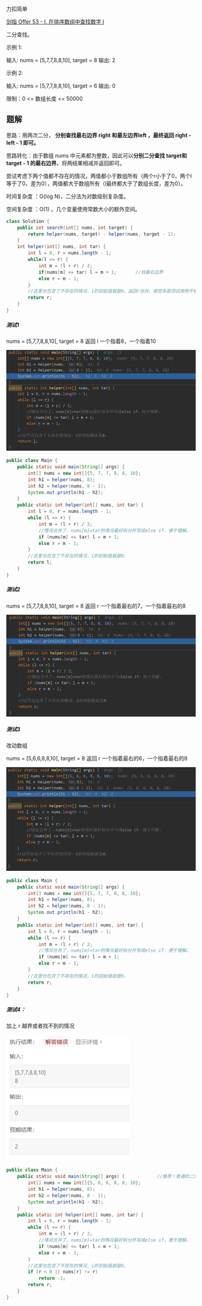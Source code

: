 力扣简单

[剑指 Offer 53 - I. 在排序数组中查找数字 I](https://leetcode-cn.com/problems/zai-pai-xu-shu-zu-zhong-cha-zhao-shu-zi-lcof/)



二分查找。



示例 1:

输入: nums = [5,7,7,8,8,10], target = 8
输出: 2



示例 2:

输入: nums = [5,7,7,8,8,10], target = 6
输出: 0

限制：0 <= 数组长度 <= 50000



## 题解

思路：用两次二分， **分别查找最右边界 right 和最左边界left ，最终返回 right - left - 1 即可。** 

思路转化：由于数组 nums 中元素都为整数，因此可以**分别二分查找 target和 target - 1 的最右边界**，将两结果相减并返回即可。



尝试考虑下两个值都不存在的情况，两值都小于数组所有（两个r小于了0，两个l等于了0，差为0），两值都大于数组所有（l最终都大于了数组长度，差为0）。



时间复杂度  ：O(log N)，二分法为对数级别复杂度。

空间复杂度 ：O(1) ，几个变量使用常数大小的额外空间。

````java
class Solution {
    public int search(int[] nums, int target) {
        return helper(nums, target) - helper(nums, target - 1);
    }
    int helper(int[] nums, int tar) {
        int l = 0, r = nums.length - 1;
        while(l <= r) {
            int m = (l + r) / 2;
            if(nums[m] <= tar) l = m + 1;		//找最右边界
            else r = m - 1;
        }
        //这里也包含了不存在的情况，i的初始值就是0。返回r也对。感觉本题测试用例不够全面。
        return r;
    }
}
````



##### 测试1

nums = [5,7,7,8,8,10], target = 8 返回 l		一个指着8，一个指着10

![1616030207195](../../../assets/1616030207195.png)

````java
public class Main {
    public static void main(String[] args) {
        int[] nums = new int[]{5, 7, 7, 8, 8, 10};
        int h1 = helper(nums, 8);
        int h2 = helper(nums, 8 - 1);
        System.out.println(h1 - h2);
    }
    public static int helper(int[] nums, int tar) {
        int l = 0, r = nums.length - 1;
        while (l <= r) {
            int m = (l + r) / 2;
            //情况合并了，nums[m]=tar的情况最好拆分开写成else if，便于理解。
            if (nums[m] <= tar) l = m + 1;
            else r = m - 1;
        }
        //这里也包含了不存在的情况，i的初始值就是0。
        return l;
    }
}
````

##### 测试2

nums = [5,7,7,8,8,10], target = 8 返回 r		一个指着最右的7，一个指着最右的8

![1616030450902](../../../assets/1616030450902.png)

##### 测试3

改动数组

nums = [5,6,6,8,8,10], target = 8 返回 r	 一个指着最右的6，一个指着最右的8

![1616030564645](../../../assets/1616030564645.png)

````java
public class Main {
    public static void main(String[] args) {
        int[] nums = new int[]{5, 7, 7, 8, 8, 10};
        int h1 = helper(nums, 8);
        int h2 = helper(nums, 8 - 1);
        System.out.println(h1 - h2);
    }
    public static int helper(int[] nums, int tar) {
        int l = 0, r = nums.length - 1;
        while (l <= r) {
            int m = (l + r) / 2;
            //情况合并了，nums[m]=tar的情况最好拆分开写成else if，便于理解。
            if (nums[m] <= tar) l = m + 1;
            else r = m - 1;
        }
        //这里也包含了不存在的情况，i的初始值就是0。
        return r;
    }
}
````

##### 测试4：

加上 r 越界或者找不到的情况

![1616030816132](../../../assets/1616030816132.png)

````java
public class Main {
    public static void main(String[] args) {			//推荐！普通的二分就写 <= 来判断
        int[] nums = new int[]{5, 6, 6, 8, 8, 10};
        int h1 = helper(nums, 8);
        int h2 = helper(nums, 8 - 1);
        System.out.println(h1 - h2);
    }
    public static int helper(int[] nums, int tar) {
        int l = 0, r = nums.length - 1;
        while (l <= r) {
            int m = (l + r) / 2;
            //情况合并了，nums[m]=tar的情况最好拆分开写成else if，便于理解。
            if (nums[m] <= tar) l = m + 1;
            else r = m - 1;
        }
        //这里也包含了不存在的情况，i的初始值就是0。
        if (r < 0 || nums[r] != r)
            return -1;
        return r;
    }
}
````

